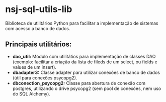 # nsj-sql-utils-lib
Biblioteca de utilitários Python para facilitar a implementação de sistemas com acesso a banco de dados.

## Principais utilitários:

* **dao_util:** Módulo com utilitátios para implementação de classes DAO (exemplo: facilitar a criação da lista de fileds de um select, ou fields e values de um insert).
* **dbadapter3:** Classe adapter para utilizar conexões de banco de dados (útil para conexões psycopg2).
* **dbconection_psycopg2:** Classe para abertura de conexão com postgres, utilizando o drive psycopg2 (sem pool de conexões, nem uso do SQL Alchemy).

